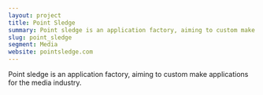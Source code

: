 ```yaml
---
layout: project
title: Point Sledge
summary: Point sledge is an application factory, aiming to custom make applications for the media industry.
slug: point_sledge
segment: Media
website: pointsledge.com
---
```


Point sledge is an application factory, aiming to custom make
applications for the media industry.
